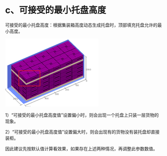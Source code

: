 # c、可接受的最小托盘高度

可接受的最小托盘高度：根据集装箱高度动态生成托盘时，顶部填充托盘允许的最小高度。

![](../../../.gitbook/assets/image%20%281%29.png)

1）“可接受的最小托盘高度值”设置偏小时，则会出现一个托盘上只装一层货物的现象。

2）“可接受的最小托盘高度值”设置偏大时，则会出现有的货物没有装托盘却直接装柜。

因此建议先按默认值计算看效果，如果存在上述两种情况，再调整此参数数值。

